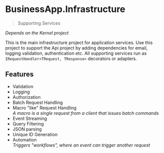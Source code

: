 # BusinessApp.Infrastructure
> Supporting Services

_Depends on the Kernel project_

This is the main infrastructure project for application services. Use this
project to support the Api project by adding dependencies for email, logging
validation, authentication etc. All supporting services run as
`IRequestHandler<TRequest, TResponse>` decorators or adapters.

## Features

- Validation
- Logging
- Authorization
- Batch Request Handling
- Macro "like" Request Handling\
  _A macro is a single request from a client that issues batch commands_
- Event Streaming
- Query Filtering
- JSON parsing
- Unique ID Generation
- Automation\
  _Triggers "workflows", where an event can trigger another request_
